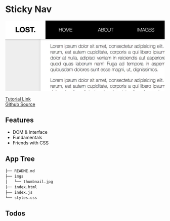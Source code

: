 # Sticky Nav

<img src="https://raw.githubusercontent.com/moisestech/js30/master/Sticky-Nav/imgs/thumbnail.jpg" />

[Tutorial Link](https://courses.wesbos.com/account/access/5f602c40f8289514d0f9b6fc/view/194128157)  
[Github Source](https://github.com/wesbos/JavaScript30/tree/master/24%20-%20Sticky%20Nav)

## Features

- DOM & Interface
- Fundamentals
- Friends with CSS

## App Tree

```bash
├── README.md
├── imgs
│   └── thumbnail.jpg
├── index.html
├── index.js
└── styles.css
```

## Todos